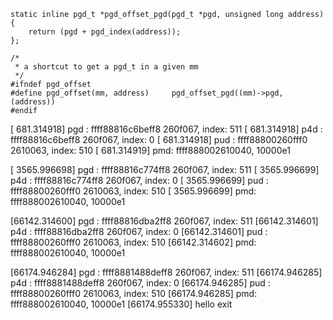 ```
static inline pgd_t *pgd_offset_pgd(pgd_t *pgd, unsigned long address)
{
	return (pgd + pgd_index(address));
};

/*
 * a shortcut to get a pgd_t in a given mm
 */
#ifndef pgd_offset
#define pgd_offset(mm, address)		pgd_offset_pgd((mm)->pgd, (address))
#endif
```

[  681.314918] pgd : ffff88816c6beff8  260f067, index: 511
[  681.314918] p4d : ffff88816c6beff8  260f067, index: 0
[  681.314918] pud : ffff88800260fff0  2610063, index: 510
[  681.314919] pmd: ffff888002610040, 10000e1

[ 3565.996698] pgd : ffff88816c774ff8  260f067, index: 511
[ 3565.996699] p4d : ffff88816c774ff8  260f067, index: 0
[ 3565.996699] pud : ffff88800260fff0  2610063, index: 510
[ 3565.996699] pmd: ffff888002610040, 10000e1

[66142.314600] pgd : ffff88816dba2ff8  260f067, index: 511
[66142.314601] p4d : ffff88816dba2ff8  260f067, index: 0
[66142.314601] pud : ffff88800260fff0  2610063, index: 510
[66142.314602] pmd: ffff888002610040, 10000e1

[66174.946284] pgd : ffff8881488deff8  260f067, index: 511
[66174.946285] p4d : ffff8881488deff8  260f067, index: 0
[66174.946285] pud : ffff88800260fff0  2610063, index: 510
[66174.946285] pmd: ffff888002610040, 10000e1
[66174.955330] hello exit